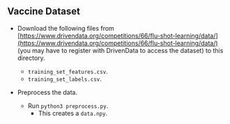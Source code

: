 Vaccine Dataset
---
* Download the following files from [https://www.drivendata.org/competitions/66/flu-shot-learning/data/](https://www.drivendata.org/competitions/66/flu-shot-learning/data/) (you may have to register with DrivenData to access the dataset) to this directory.
	* `training_set_features.csv`.
	* `training_set_labels.csv`.

* Preprocess the data.
    * Run `python3 preprocess.py`.
    	* This creates a `data.npy`.
